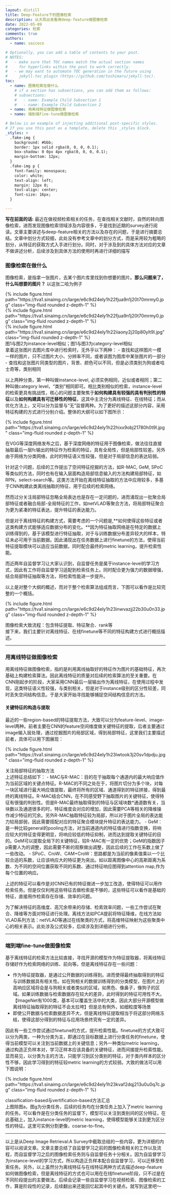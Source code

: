 ```yaml
---
layout: distill
title: Deep-Feature下的图像检索
description: 从大局出发看用deep-feature做图像检索
date: 2022-05-09
categories: 检索
comments: true
authors:
  - name: saicoco

# Optionally, you can add a table of contents to your post.
# NOTES:
#   - make sure that TOC names match the actual section names
#     for hyperlinks within the post to work correctly.
#   - we may want to automate TOC generation in the future using
#     jekyll-toc plugin (https://github.com/toshimaru/jekyll-toc).
toc:
  - name: 图像检索在做什么
    # if a section has subsections, you can add them as follows:
    # subsections:
    #   - name: Example Child Subsection 1
    #   - name: Example Child Subsection 2
  - name: 用离线特征做图像检索
  - name: 端到端fine-tune做图像检索

# Below is an example of injecting additional post-specific styles.
# If you use this post as a template, delete this _styles block.
_styles: >
  .fake-img {
    background: #bbb;
    border: 1px solid rgba(0, 0, 0, 0.1);
    box-shadow: 0 0px 4px rgba(0, 0, 0, 0.1);
    margin-bottom: 12px;
  }
  .fake-img p {
    font-family: monospace;
    color: white;
    text-align: left;
    margin: 12px 0;
    text-align: center;
    font-size: 16px;
  }

---
```


**写在前面的话:**
最近在做视频检索相关的任务，在查找相关文献时，自然的转向图像检索，进而发现图像检索领域涉及内容很多，于是找到近期的survey进行阅读。文章主要讲述与deep-feature相关的方法以及存在的问题，于是进行摘要总结。文章中划分方式较细，此处没有参考文章中的划分方式，而是采用较为粗略的划分，从特征的获取方式入手进行划分。同时，对于涉及到的具体方法对应的文章不做讲述分析，后续涉及到具体方法的使用时再进行详细的描写

### 图像检索在做什么  
图像检索，是指拿一张图片，去某个图片库里找到你想要的图片。**那么问题来了，什么叫想要的图片？** 以这张二哈为例子
<div class="row mt-3">
    <div class="col-sm mt-3 mt-md-0">
        {% include figure.html path="https://tva1.sinaimg.cn/large/e6c9d24ely1h22fjua9n1j20t70mrmy0.jpg" class="img-fluid rounded z-depth-1" %}
    </div>
    <div class="col-sm mt-3 mt-md-0">
        {% include figure.html path="https://tva1.sinaimg.cn/large/e6c9d24ely1h22fjua9n1j20t70mrmy0.jpg" class="img-fluid rounded z-depth-1" %}
    </div>
    <div class="col-sm mt-3 mt-md-0">
        {% include figure.html path="https://tva1.sinaimg.cn/large/e6c9d24ely1h22iiaony2j20p80ylt9l.jpg" class="img-fluid rounded z-depth-1" %}
    </div>
</div>
<div class="caption">图1与图2为instance-level相似；图1与图3为category-level相似
</div>
拿着这张图片去图片库中进行检索时，无外乎以下两种：
- 查找和这样图片一模一样的图片，只不过图片大小、分辨率不同，或者该图为图库中某张图片的一部分
- 查找和这张图片同类型的图片，背景、颜色可以不同，但是必须类别为狗或者哈士奇等，类别相同

以上两种分类，第一种叫做instance-level, 必须实例相同，近似或者相同；第二种叫做category level，“类别”相同即可。相比类别相似的检索，instance-level的检索更具有挑战性，核心的问题主要聚焦于**如何构建具有较强的具有判别性的特征**以及**如何构建具有可迁移性的特征**，这其中主流分为离线特征、在线特征；而从优化方法上，又可以分为监督与“无”监督两种。为了更好的描述这部分内容，采用特征构建的方式进行分别介绍。整体的大纲可以如下图所示：
<div class="fake-img l-body">
  <p>{% include figure.html path="https://tva1.sinaimg.cn/large/e6c9d24ely1h22hixx9obj21780h0t9l.jpg" class="img-fluid rounded z-depth-1" %}</p>
</div>
在VGG等深度网络发布之后，基于深度网络的特征用于图像检索，做法往往直接抽取最后一层fc输出的特征作为检索的特征，具有全局性，但是局部性较差。另外由于网络为分类网络，此时的特征语义性较强，但是对于局部信息的表达较弱。  

针对这个问题，后续的工作提出了空间特征挖掘的方法，如R-MAC, GeM, SPoC等类似的方法，同时也有在输入层面构造局部信息输入的方法构建局部特征，如RPN，select-search等。这类方法开始在离线特征抽取的方法中应用较多，多基于CNN构建此类离线抽取的特征，用于后续的检索网络。  

然而过分关注局部特征忽略全局表达也是存在一定问题的，进而涌现出一批聚合局部特征或者融合局部-全局特征的工作，如netVLAD等聚合方法，将局部特征聚合为更为紧凑的特征表达，提升特征的表达能力。  

但是对于离线特征的构建方式，需要考虑的一个问题是,**如何使得这些特征或者这类构建方式能够适应数据分布的变化。**因为特征抽取网络是在特定的数据上训练得到的，基于该模型进行特征抽取，对于与训练数据分布差异较大的样本，特征未必可用于当前数据。因此涌现出在任务数据上进行finetune的方法，使得当前特征提取模块可以适应当前数据，同时配合最终的metric learning，提升检索性能。  

而近两年自监督学习让大家认识到，自监督任务是属于instance-level的学习方式，因此有工作将自监督学习适配到检索任务上。同时配合更为强力的数据增强，结合局部特征抽取等方法，将检索性能进一步提升。  

以上是对整个大纲的概述，而对于整个检索算法组成而言，下图可以看作是比较完整的一个概括。

<div class="fake-img l-page">
  <p>{% include figure.html path="https://tva1.sinaimg.cn/large/e6c9d24ely1h23inwvazjj22b30u0n33.jpg" class="img-fluid rounded z-depth-1" %}</p>
</div>
<div class="caption">图像检索大致流程：包含特征提取、特征聚合、rank等
</div>
接下来，我们主要针对离线特征、在线finetune等不同的特征构建方式进行概括描述。

***
### 用离线特征做图像检索
用离线特征做图像检索，指的是利用离线抽取好的特征作为图片的基础特征，再次基础上构建检索算法。因此离线特征的质量对后续的检索算法的至关重要。在CNN刚起步的阶段，大家采用CNN最后一层输出作为离线特征，在使用过程中发现，这类特征语义性较强，与类别相关，但是对于instance级别的区分性较差，同时丢失空间结构信息。于是大家开始寻找能够捕捉空间结构信息的方法。

#### 关键特征的构造与提取
最近的一些region-based的特征提取方法，大致可以分为feature-level、image-level两种。前者主要在CNN的feature空间维度做关键特征的提取，后者主要通过image输入层处理，通过挖掘图片的局部区域，得到局部特征，这里我们主要描述前者，具体可以用下图展现：
<div class="fake-img l-page">
  <p>{% include figure.html path="https://tva1.sinaimg.cn/large/e6c9d24ely1h23lwtook3j20sv1dpdju.jpg" class="img-fluid rounded z-depth-1" %}</p>
</div>
<div class="caption">关注局部特征的抽取方法</div>
上述特征总结如下：
- MAC与R-MAC：目的在于抽取每个通道内的最大响应值作为当前区域的关键点特征。R-MAC的不同之处在于，将图片切分为多个块，对每一块区域进行最大响应值提取，最终将所有的区域、通道得到的特征拼接，得到最终的离线特征。R-MAC结合CNN，在不同感受野下抽取图片的关键特征，使得特征有很强的判别性。但是R-MAC最终抽取得到的特征与区域块数*通道数有关，当块数以及通道很多的时，特征维度会对应的增加，因此需要PCA等相关的降维操作减少特征的冗余。另外R-MAC抽取特征较为局部，所以对于图片全局的表达能力较局部弱，因此需要搭配对应的特征聚合模块提升特征的表达能力。
- GeM：是一种比较general的pooling方法，对当前通道内的特征值进行指数变换，将响应较大的特征变得更明显，将响应较低的特征抑制，进而达到提取关键特征的目的。GeM可以提取全局下的关键特征，较R-MAC有一定的优势；GeM的指数因子p需要人为的调整，因此需要不断的观察做出调整，因此后续的工作在系数上做了一些改动。
- SPoC、CroW、CAM+CroW：思路都是为当前的像素值乘以一个比较合适的系数，让应该响应大的特征更为突出。如以距离图像中心的高斯距离为系数、为不同的空间位置获取不同的系数、通过特征响应图得到attention map,作为每个位置的响应。

上述的特征可以看作是对CNN已有的特征做进一步加工改造，使得特征可以用作检索任务。但是仅仅利用这些特征去做检索是不够的，这些特征可以看作是基础的特征，直接用作检索存在存储、效率的问题。

为了解决特征的高维度、高冗余带来的存储、检索效率问题，一些工作尝试在聚合、降维等方面对特征进行处理。离线方法如PCA提前将特征降维，在线方法如VLAD系列方法：netVLAD等通过在线聚类的方式，将高维特征映射为这些聚类中心的相关表示。此处涉及公式较多，后续涉及到详细进行分析。

***
### 端到端fine-tune做图像检索
基于离线特征的检索方法比较直接，寻找开源的模型作为特征提取器，将离线特征存储好作为检索网络的训练、前向等。但是离线特征存在一些问题：
- 作为特征提取器，是通过公开数据的训练得到。进而使得最终抽取得到的特征与训练数据具有相关性。如在狗相关的数据训练得到的分类模型，在图片上的高响应区域将会是与狗相关或者类似的区域，如黑色、像鼻子，像狗子的区域。如果训练数据与检索数据存在较大的差异，此时得到的特征可用性不大。【ImageNet有1000类，基本可以覆盖生活中的大类，因此大部分开源模型做离线特征抽取得到的特征不会太拉垮】但是总有例外，如细粒度等场景
- 即使公开数据与检索数据差异不大，但是离线特征提取相当于将这部分网络冻结，使得这部分得到的特征与应用场景终究有一定的差异。

因此有一些工作尝试通过finetune的方式，提升检索性能。finetune的方式大致可以分为两类，一种为分类为主，即通过在目标数据上进行分类任务的finetune，使得当前模型可以关注到当前数据上的关键信息；另外一种类似metric learning，通过构造正负样本对，学习正样本应该具备的关键特征，进而间接提升检索性能。显而易见，以分类为主的方法，只能学习到区分类别的特征，对于类内样本的区分性不够，因此学习得到的特征较metric learning的方式较弱。大致的做法可以用下图说明：
<div class="fake-img l-page">
  <p>{% include figure.html path="https://tva1.sinaimg.cn/large/e6c9d24ely1h23kvaf2dqj213u0u0q7c.jpg" class="img-fluid rounded z-depth-1" %}</p>
</div>

<div class="caption">classification-based与vertification-based方法汇总
</div>
上图除图a，图g为分类任务，后续的任务均在分类任务上加入了metric learning的任务。可以看作是在分类任务的监督下，模型可以关注到类别间的区分特征，在此基础上，加入instance-level的metric learning，使得模型能够关注到更为区分性的特征。这里可实例分割更像，coarse-to-fine。  

***
以上是从Deep Image Retrieval:A Survey<d-cite key="2021Deep"></d-cite>中截取总结的一些内容，更为详细的内容可以阅读文章。文章主要总结了自监督学习之前的图像检索相关的工作以及流程，而自监督学习之后的图像检索任务则与自监督任务十分相关。因为自监督学习为instance-level的学习方式，所以构造正负样本配合自监督学习，可以迁移至检索任务。另外，以上虽然分为离线特征与在线特征两种方式去描述deep-feature如何做图像检索，但是离线特征的方式也可以用在在线finetune阶段，只不过是在不同阶段提出的主要做法。后续会记录一些自监督学习在视频检索、图像检索的工作，算是阶段性的记录，后续翻出来还能回忆起其中的关键点。就写到这里吧～


